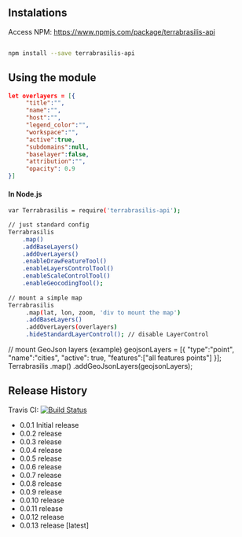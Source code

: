 ## Instalations

Access NPM: https://www.npmjs.com/package/terrabrasilis-api 

```sh

npm install --save terrabrasilis-api

```

## Using the module

```json
let overlayers = [{
     "title":"",
     "name":"",
     "host":"",
     "legend_color":"",
     "workspace":"",
     "active":true,
     "subdomains":null,
     "baselayer":false,
     "attribution":"",
     "opacity": 0.9
}]
```

#### In Node.js

```sh
var Terrabrasilis = require('terrabrasilis-api');

// just standard config
Terrabrasilis
    .map() 
    .addBaseLayers()
    .addOverLayers()
    .enableDrawFeatureTool()
    .enableLayersControlTool()
    .enableScaleControlTool()
    .enableGeocodingTool();
    
// mount a simple map 
Terrabrasilis
     .map(lat, lon, zoom, 'div to mount the map') 
     .addBaseLayers()
     .addOverLayers(overlayers)
     .hideStandardLayerControl(); // disable LayerControl
```
// mount GeoJson layers (example)
geojsonLayers = [{
           "type":"point",     
           "name":"cities",
           "active": true,
           "features":["all features points"]
     }];
Terrabrasilis
    .map()
    .addGeoJsonLayers(geojsonLayers);

## Release History

Travis CI: [![Build Status](https://travis-ci.org/Terrabrasilis/terrabrasilis-api.svg?branch=master)](https://travis-ci.org/Terrabrasilis/terrabrasilis-api)

* 0.0.1 Initial release 
* 0.0.2 release
* 0.0.3 release
* 0.0.4 release
* 0.0.5 release
* 0.0.6 release
* 0.0.7 release 
* 0.0.8 release 
* 0.0.9 release
* 0.0.10 release
* 0.0.11 release
* 0.0.12 release
* 0.0.13 release [latest]